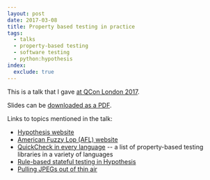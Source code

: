 ```yaml
---
layout: post
date: 2017-03-08
title: Property based testing in practice
tags:
  - talks
  - property-based testing
  - software testing
  - python:hypothesis
index:
  exclude: true
---
```


This is a talk that I gave [at QCon London 2017](https://qconlondon.com/london-2017/presentation/introduction-to-property-based-testing).

Slides can be [downloaded as a PDF](/files/2017/hypothesis_qcon17.pdf).

Links to topics mentioned in the talk:

*   [Hypothesis website](https://hypothesis.works/ )
*   [American Fuzzy Lop (AFL) website](http://lcamtuf.coredump.cx/afl/)
*   [QuickCheck in every language](http://hypothesis.works/articles/quickcheck-in-every-language) -- a list of property-based testing libraries in a variety of languages
*   [Rule-based stateful testing in Hypothesis](http://hypothesis.works/articles/rule-based-stateful-testing/)
*   [Pulling JPEGs out of thin air](https://lcamtuf.blogspot.co.uk/2014/11/pulling-jpegs-out-of-thin-air.html)